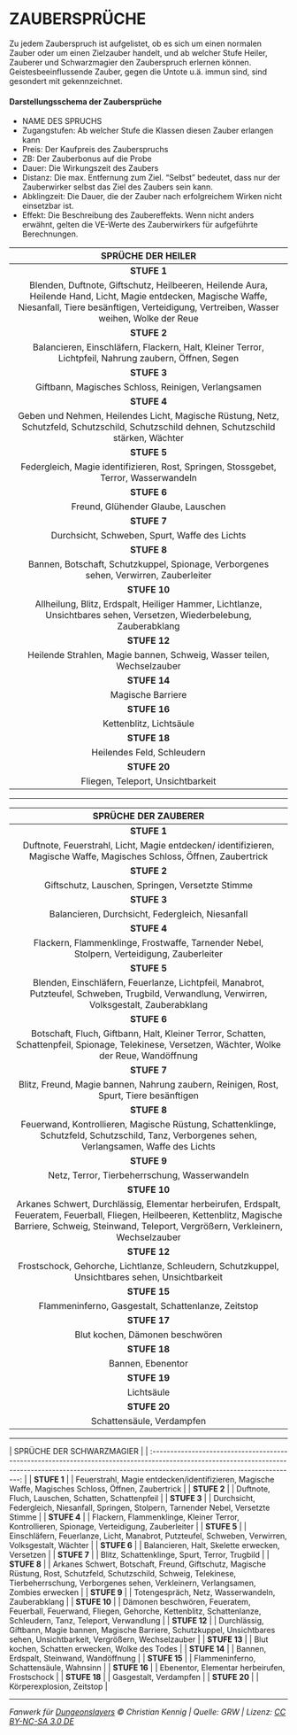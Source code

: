 # ZAUBERSPRÜCHE

Zu jedem Zauberspruch ist aufgelistet, ob es sich um einen normalen Zauber oder um einen Zielzauber handelt, und ab welcher Stufe Heiler, Zauberer und Schwarzmagier den Zauberspruch erlernen können. Geistesbeeinflussende Zauber, gegen die Untote u.ä. immun sind, sind gesondert mit gekennzeichnet.

#### Darstellungsschema der Zaubersprüche

- NAME DES SPRUCHS
- Zugangstufen: Ab welcher Stufe die Klassen diesen Zauber erlangen kann
- Preis: Der Kaufpreis des Zauberspruchs
- ZB: Der Zauberbonus auf die Probe
- Dauer: Die Wirkungszeit des Zaubers
- Distanz: Die max. Entfernung zum Ziel. “Selbst” bedeutet, dass nur der Zauberwirker selbst das Ziel des Zaubers sein kann.
- Abklingzeit: Die Dauer, die der Zauber nach erfolgreichem Wirken nicht einsetzbar ist.
- Effekt: Die Beschreibung des Zaubereffekts. Wenn nicht anders erwähnt, gelten die VE-Werte des Zauberwirkers für aufgeführte Berechnungen.

|                                                                                           SPRÜCHE DER HEILER                                                                                            |
| :-----------------------------------------------------------------------------------------------------------------------------------------------------------------------------------------------------: |
|                                                                                               **STUFE 1**                                                                                               |
| Blenden, Duftnote, Giftschutz, Heilbeeren, Heilende Aura, Heilende Hand, Licht, Magie entdecken, Magische Waffe, Niesanfall, Tiere besänftigen, Verteidigung, Vertreiben, Wasser weihen, Wolke der Reue |
|                                                                                               **STUFE 2**                                                                                               |
|                                                  Balancieren, Einschläfern, Flackern, Halt, Kleiner Terror, Lichtpfeil, Nahrung zaubern, Öffnen, Segen                                                  |
|                                                                                               **STUFE 3**                                                                                               |
|                                                                           Giftbann, Magisches Schloss, Reinigen, Verlangsamen                                                                           |
|                                                                                               **STUFE 4**                                                                                               |
|                                 Geben und Nehmen, Heilendes Licht, Magische Rüstung, Netz, Schutzfeld, Schutzschild, Schutzschild dehnen, Schutzschild stärken, Wächter                                 |
|                                                                                               **STUFE 5**                                                                                               |
|                                                          Federgleich, Magie identifizieren, Rost, Springen, Stossgebet, Terror, Wasserwandeln                                                           |
|                                                                                               **STUFE 6**                                                                                               |
|                                                                                   Freund, Glühender Glaube, Lauschen                                                                                    |
|                                                                                               **STUFE 7**                                                                                               |
|                                                                              Durchsicht, Schweben, Spurt, Waffe des Lichts                                                                              |
|                                                                                               **STUFE 8**                                                                                               |
|                                                          Bannen, Botschaft, Schutzkuppel, Spionage, Verborgenes sehen, Verwirren, Zauberleiter                                                          |
|                                                                                              **STUFE 10**                                                                                               |
|                                         Allheilung, Blitz, Erdspalt, Heiliger Hammer, Lichtlanze, Unsichtbares sehen, Versetzen, Wiederbelebung, Zauberabklang                                          |
|                                                                                              **STUFE 12**                                                                                               |
|                                                                 Heilende Strahlen, Magie bannen, Schweig, Wasser teilen, Wechselzauber                                                                  |
|                                                                                              **STUFE 14**                                                                                               |
|                                                                                            Magische Barriere                                                                                            |
|                                                                                              **STUFE 16**                                                                                               |
|                                                                                         Kettenblitz, Lichtsäule                                                                                         |
|                                                                                              **STUFE 18**                                                                                               |
|                                                                                       Heilendes Feld, Schleudern                                                                                        |
|                                                                                              **STUFE 20**                                                                                               |
|                                                                                    Fliegen, Teleport, Unsichtbarkeit                                                                                    |

---

|                                                                                              SPRÜCHE DER ZAUBERER                                                                                              |
| :------------------------------------------------------------------------------------------------------------------------------------------------------------------------------------------------------------: |
|                                                                                                  **STUFE 1**                                                                                                   |
|                                             Duftnote, Feuerstrahl, Licht, Magie entdecken/ identifizieren, Magische Waffe, Magisches Schloss, Öffnen, Zaubertrick                                              |
|                                                                                                  **STUFE 2**                                                                                                   |
|                                                                                Giftschutz, Lauschen, Springen, Versetzte Stimme                                                                                |
|                                                                                                  **STUFE 3**                                                                                                   |
|                                                                                Balancieren, Durchsicht, Federgleich, Niesanfall                                                                                |
|                                                                                                  **STUFE 4**                                                                                                   |
|                                                           Flackern, Flammenklinge, Frostwaffe, Tarnender Nebel, Stolpern, Verteidigung, Zauberleiter                                                           |
|                                                                                                  **STUFE 5**                                                                                                   |
|                                  Blenden, Einschläfern, Feuerlanze, Lichtpfeil, Manabrot, Putzteufel, Schweben, Trugbild, Verwandlung, Verwirren, Volksgestalt, Zauberabklang                                  |
|                                                                                                  **STUFE 6**                                                                                                   |
|                                Botschaft, Fluch, Giftbann, Halt, Kleiner Terror, Schatten, Schattenpfeil, Spionage, Telekinese, Versetzen, Wächter, Wolke der Reue, Wandöffnung                                |
|                                                                                                  **STUFE 7**                                                                                                   |
|                                                             Blitz, Freund, Magie bannen, Nahrung zaubern, Reinigen, Rost, Spurt, Tiere besänftigen                                                             |
|                                                                                                  **STUFE 8**                                                                                                   |
|                                 Feuerwand, Kontrollieren, Magische Rüstung, Schattenklinge, Schutzfeld, Schutzschild, Tanz, Verborgenes sehen, Verlangsamen, Waffe des Lichts                                  |
|                                                                                                  **STUFE 9**                                                                                                   |
|                                                                                 Netz, Terror, Tierbeherrschung, Wasserwandeln                                                                                  |
|                                                                                                  **STUFE 10**                                                                                                  |
| Arkanes Schwert, Durchlässig, Elementar herbeirufen, Erdspalt, Feueratem, Feuerball, Fliegen, Heilbeeren, Kettenblitz, Magische Barriere, Schweig, Steinwand, Teleport, Vergrößern, Verkleinern, Wechselzauber |
|                                                                                                  **STUFE 12**                                                                                                  |
|                                                        Frostschock, Gehorche, Lichtlanze, Schleudern, Schutzkuppel, Unsichtbares sehen, Unsichtbarkeit                                                         |
|                                                                                                  **STUFE 15**                                                                                                  |
|                                                                              Flammeninferno, Gasgestalt, Schattenlanze, Zeitstop                                                                               |
|                                                                                                  **STUFE 17**                                                                                                  |
|                                                                                        Blut kochen, Dämonen beschwören                                                                                         |
|                                                                                                  **STUFE 18**                                                                                                  |
|                                                                                               Bannen, Ebenentor                                                                                                |
|                                                                                                  **STUFE 19**                                                                                                  |
|                                                                                                   Lichtsäule                                                                                                   |
|                                                                                                  **STUFE 20**                                                                                                  |
|                                                                                           Schattensäule, Verdampfen                                                                                            |

---

| SPRÜCHE DER
SCHWARZMAGIER |
| :-----------------------------------------------------------------------------------------------------------------------------------------------------------------------------------------------------: |
| **STUFE 1** |
| Feuerstrahl, Magie entdecken/identifizieren, Magische Waffe, Magisches Schloss, Öffnen, Zaubertrick |
| **STUFE 2** |
| Duftnote, Fluch, Lauschen, Schatten, Schattenpfeil |
| **STUFE 3** |
| Durchsicht, Federgleich, Niesanfall, Springen, Stolpern, Tarnender Nebel, Versetzte Stimme |
| **STUFE 4** |
| Flackern, Flammenklinge, Kleiner Terror, Kontrollieren, Spionage, Verteidigung, Zauberleiter |
| **STUFE 5** |
| Einschläfern, Feuerlanze, Licht, Manabrot, Putzteufel, Schweben, Verwirren, Volksgestalt, Wächter |
| **STUFE 6** |
| Balancieren, Halt, Skelette erwecken, Versetzen |
| **STUFE 7** |
| Blitz, Schattenklinge, Spurt, Terror, Trugbild |
| **STUFE 8** |
| Arkanes Schwert, Botschaft, Freund, Giftschutz, Magische Rüstung, Rost, Schutzfeld, Schutzschild, Schweig, Telekinese, Tierbeherrschung, Verborgenes sehen, Verkleinern, Verlangsamen, Zombies erwecken |
| **STUFE 9** |
| Totengespräch, Netz, Wasserwandeln, Zauberabklang |
| **STUFE 10** |
| Dämonen beschwören, Feueratem, Feuerball, Feuerwand, Fliegen, Gehorche, Kettenblitz, Schattenlanze, Schleudern, Tanz, Teleport, Verwandlung |
| **STUFE 12** |
| Durchlässig, Giftbann, Magie bannen, Magische Barriere, Schutzkuppel, Unsichtbares sehen, Unsichtbarkeit, Vergrößern, Wechselzauber |
| **STUFE 13** |
| Blut kochen, Schatten erwecken, Wolke des Todes |
| **STUFE 14** |
| Bannen, Erdspalt, Steinwand, Wandöffnung |
| **STUFE 15** |
| Flammeninferno, Schattensäule, Wahnsinn |
| **STUFE 16** |
| Ebenentor, Elementar herbeirufen, Frostschock |
| **STUFE 18** |
| Gasgestalt, Verdampfen |
| **STUFE 20** |
| Körperexplosion, Zeitstop |

---

_Fanwerk für [Dungeonslayers](https://www.dungeonslayers.net/) © Christian Kennig | Quelle: GRW | Lizenz: [CC BY-NC-SA 3.0 DE](https://creativecommons.org/licenses/by-nc-sa/3.0/de/)_

